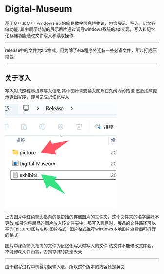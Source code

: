 # Digital-Museum
基于C++和C++ windows api的简易数字信息博物馆，包含展示、写入、记忆存储功能.
其中展示功能的展示图片通过调用windows系统的api实现，写入和记忆化存储功能通过文件写入和读取操作.

---

release中的文件为zip格式，因为除了exe程序外还有一些必备文件，所以打成压缩包

---

## 关于写入
写入时按照程序提示写入信息
其中图片需要输入图片在系统内的路径
然后按照提示退出程序，即可完成记忆化写入

![alt text](image.png)

上方图片中红色箭头指向的是初始的存储图片的文件夹，这个文件夹的名字最好不更改
如果你将展品的图片放入该文件夹中，那写入信息时，展品的文件路径可以写为“picture/图片名称.图片格式” 
图片格式推荐windows本地图片查看器可打开的格式

图片中绿色箭头指向的文件为记忆化写入时写入的文件
该文件不能修改文件名，不能修改文件内容，否则存储的数据丢失
___
由于编程过程中懒得切换输入法，所以这个版本的内容还是英文